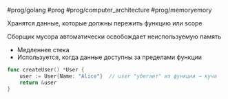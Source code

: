 #prog/golang #prog #prog/computer_architecture #prog/memoryemory 

Хранятся данные, которые должны пережить функцию или scope

Сборщик мусора автоматически освобождает неиспользуемую память

- Медленнее стека
- Используется, когда данные доступны за пределами функции

```go
func createUser() *User {
    user := User{Name: "Alice"}  // user "убегает" из функции → куча
    return &user
}
```
